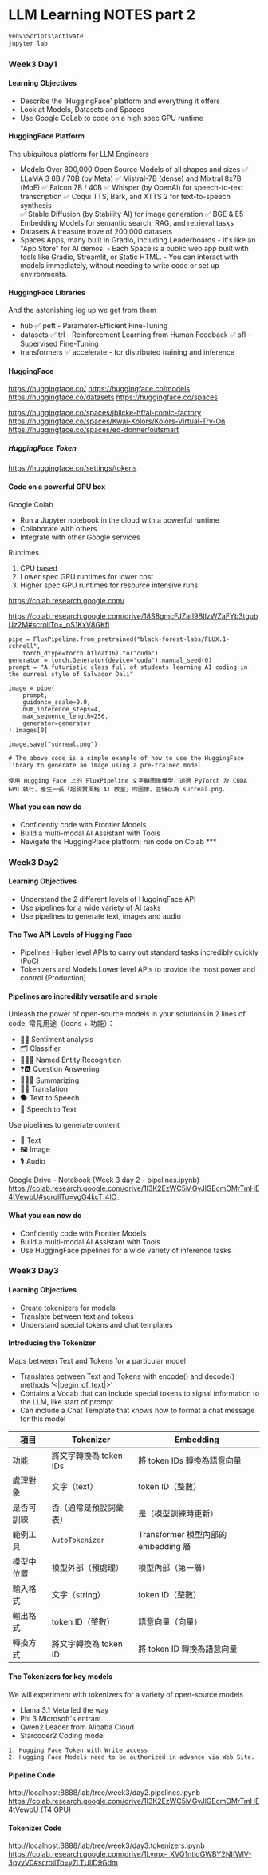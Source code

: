 # LLM Learning NOTES part 2
```cmd
venv\Scripts\activate
jupyter lab
```

### Week3 Day1
#### Learning Objectives
- Describe the 'HuggingFace' platform and everything it offers
- Look at Models, Datasets and Spaces
- Use Google CoLab to code on a high spec GPU runtime

#### HuggingFace Platform
The ubiquitous platform for LLM Engineers

- Models
    Over 800,000 Open Source Models of all shapes and sizes
        ✅ LLaMA 3 8B / 70B (by Meta)
        ✅ Mistral-7B (dense) and Mixtral 8x7B (MoE)
        ✅ Falcon 7B / 40B
        ✅ Whisper (by OpenAI) for speech-to-text transcription
        ✅ Coqui TTS, Bark, and XTTS 2 for text-to-speech synthesis        
        ✅ Stable Diffusion (by Stability AI) for image generation
        ✅ BGE & E5 Embedding Models for semantic search, RAG, and retrieval tasks
- Datasets
    A treasure trove of 200,000 datasets
- Spaces
    Apps, many built in Gradio, including Leaderboards
        - It's like an "App Store" for AI demos.
        - Each Space is a public web app built with tools like Gradio, Streamlit, or Static HTML.
        - You can interact with models immediately, without needing to write code or set up environments.

#### HuggingFace Libraries
And the astonishing leg up we get from them

- hub
    ✅ peft - Parameter-Efficient Fine-Tuning
- datasets
    ✅ trl - Reinforcement Learning from Human Feedback
    ✅ sfl - Supervised Fine-Tuning
- transformers
    ✅ accelerate - for distributed training and inference

#### HuggingFace 
https://huggingface.co/
https://huggingface.co/models
https://huggingface.co/datasets
https://huggingface.co/spaces

https://huggingface.co/spaces/jbilcke-hf/ai-comic-factory
https://huggingface.co/spaces/Kwai-Kolors/Kolors-Virtual-Try-On
https://huggingface.co/spaces/ed-donner/outsmart

##### HuggingFace Token
https://huggingface.co/settings/tokens

#### Code on a powerful GPU box 
Google Colab
- Run a Jupyter notebook in the cloud with a powerful runtime
- Collaborate with others
- Integrate with other Google services

Runtimes
1. CPU based
2. Lower spec GPU runtimes for lower cost
3. Higher spec GPU runtimes for resource intensive runs

https://colab.research.google.com/

https://colab.research.google.com/drive/18S8gmcFJZatl9BIIzWZaFYb3tgubUz2M#scrollTo=_oS1KxV8GKfl

```code
pipe = FluxPipeline.from_pretrained("black-forest-labs/FLUX.1-schnell",
    torch_dtype=torch.bfloat16).to("cuda")
generator = torch.Generator(device="cuda").manual_seed(0)
prompt = "A futuristic class full of students learning AI coding in the surreal style of Salvador Dali"

image = pipe(
    prompt,
    guidance_scale=0.0,
    num_inference_steps=4,
    max_sequence_length=256,
    generator=generator
).images[0]

image.save("surreal.png")
```

```note
# The above code is a simple example of how to use the HuggingFace library to generate an image using a pre-trained model.

使用 Hugging Face 上的 FluxPipeline 文字轉圖像模型，透過 PyTorch 及 CUDA GPU 執行，產生一張「超現實風格 AI 教室」的圖像，並儲存為 surreal.png。
```

#### What you can now do
- Confidently code with Frontier Models
- Build a multi-modal AI Assistant with Tools
- Navigate the HuggingPlace platform; run code on Colab ***

### Week3 Day2
#### Learning Objectives
- Understand the 2 different levels of HuggingFace API
- Use pipelines for a wide variety of AI tasks
- Use pipelines to generate text, images and audio

#### The Two API Levels of Hugging Face
- Pipelines
    Higher level APIs to carry out standard tasks incredibly quickly (PoC)
- Tokenizers and Models
    Lower level APIs to provide the most power and control (Production)

#### Pipelines are incredibly versatile and simple
Unleash the power of open-source models in your solutions in 2 lines of code, 常見用途（Icons + 功能）：
- 🙂😠 Sentiment analysis
- 🗂️ Classifier
- 🧾🧑‍⚖️ Named Entity Recognition
- ❓🅰️ Question Answering
- 📄📄📄 Summarizing
- 🔁🌐 Translation
- 🗣️ Text to Speech
- 🎤 Speech to Text

Use pipelines to generate content
- 📝 Text
- 🖼️ Image
- 🎙️ Audio

Google Drive - Notebook (Week 3 day 2 - pipelines.ipynb)
https://colab.research.google.com/drive/1I3K2EzWC5MGyJlGEcmOMrTmHE4tVewbU#scrollTo=vgG4kcT_4lO_

#### What you can now do
- Confidently code with Frontier Models
- Build a multi-modal AI Assistant with Tools
- Use HuggingFace pipelines for a wide variety of inference tasks

### Week3 Day3
#### Learning Objectives
- Create tokenizers for models
- Translate between text and tokens
- Understand special tokens and chat templates

#### Introducing the Tokenizer
Maps between Text and Tokens for a particular model
- Translates between Text and Tokens with encode() and decode() methods '<|begin_of_text|>'
- Contains a Vocab that can include special tokens to signal information to the LLM, like start of prompt
- Can include a Chat Template that knows how to format a chat message for this model

| 項目    | Tokenizer        | Embedding                     |
| ----- | ---------------- | ----------------------------- |
| 功能    | 將文字轉換為 token IDs | 將 token IDs 轉換為語意向量           |
| 處理對象  | 文字（text）         | token ID（整數）                  |
| 是否可訓練 | 否（通常是預設詞彙表）      | 是（模型訓練時更新）                    |
| 範例工具  | `AutoTokenizer`  | Transformer 模型內部的 embedding 層 |
| 模型中位置 | 模型外部（預處理）        | 模型內部（第一層）                     |
| 輸入格式  | 文字（string）         | token ID（整數）                  |
| 輸出格式  | token ID（整數）         | 語意向量（向量）                    |
| 轉換方式  | 將文字轉換為 token ID      | 將 token ID 轉換為語意向量           |

#### The Tokenizers for key models
We will experiment with tokenizers for a variety of open-source models

- Llama 3.1 
    Meta led the way
- Phi 3
    Microsoft's entrant
- Qwen2
    Leader from Alibaba Cloud
- Starcoder2
    Coding model

```Note
1. Hugging Face Token with Write access
2. Hugging Face Models need to be authorized in advance via Web Site.
```

#### Pipeline Code
http://localhost:8888/lab/tree/week3/day2.pipelines.ipynb
https://colab.research.google.com/drive/1I3K2EzWC5MGyJlGEcmOMrTmHE4tVewbU  (T4 GPU)

#### Tokenizer Code
http://localhost:8888/lab/tree/week3/day3.tokenizers.ipynb
https://colab.research.google.com/drive/1Lvmx-_XVQ1ntldGWBY2NIfWlV-3pyvV0#scrollTo=y7LTUIlD9Gdm

